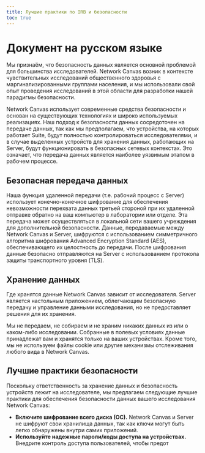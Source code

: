 ```yaml
---
title: Лучшие практики по IRB и безопасности
toc: true
---
```


# Документ на русском языке

Мы признаём, что безопасность данных является основной проблемой для большинства исследователей. Network Canvas возник в контексте чувствительных исследований общественного здоровья с маргинализированными группами населения, и мы использовали свой опыт проведения исследований в этой области для разработки нашей парадигмы безопасности.

Network Canvas использует современные средства безопасности и основан на существующих технологиях и широко используемых реализациях. Наш подход к безопасности данных сосредоточен на передаче данных, так как мы предполагаем, что устройства, на которых работает Suite, будут полностью контролироваться исследователями, и в случае выделенных устройств для хранения данных, работающих на Server, будут функционировать в безопасных сетевых контекстах. Это означает, что передача данных является наиболее уязвимым этапом в рабочем процессе.

## Безопасная передача данных

Наша функция удаленной передачи (т.е. рабочий процесс с Server) использует конечно-конечное шифрование для обеспечения невозможности перехвата данных третьей стороной при их удаленной отправке обратно на ваш компьютер в лаборатории или отделе. Эта передача может осуществляться в локальной сети вашего учреждения для дополнительной безопасности. Данные, передаваемые между Network Canvas и Server, шифруются с использованием симметричного алгоритма шифрования Advanced Encryption Standard (AES), обеспечивающего их целостность до передачи. После шифрования данные безопасно отправляются на Server с использованием протокола защиты транспортного уровня (TLS).

## Хранение данных

Где хранятся данные Network Canvas зависит от исследователя. Server является настольным приложением, облегчающим безопасную передачу и управление данными исследования, но не предоставляет решения для их хранения.

Мы не передаем, не собираем и не храним никаких данных из или о каком-либо исследовании. Собранные в полевых условиях данные принадлежат вам и хранятся только на ваших устройствах. Кроме того, мы не используем файлы cookie или другие механизмы отслеживания любого вида в Network Canvas.

## Лучшие практики безопасности

Поскольку ответственность за хранение данных и безопасность устройств лежит на исследователе, мы предлагаем следующие лучшие практики для обеспечения безопасности данных вашего исследования Network Canvas:

- **Включите шифрование всего диска (ОС).** Network Canvas и Server не шифруют свои хранилища данных, так как ключи могут быть легко обнаружены внутри самих приложений.
- **Используйте надежные пароли/коды доступа на устройствах.** Внедрите контроль доступа пользователей, чтобы предот
